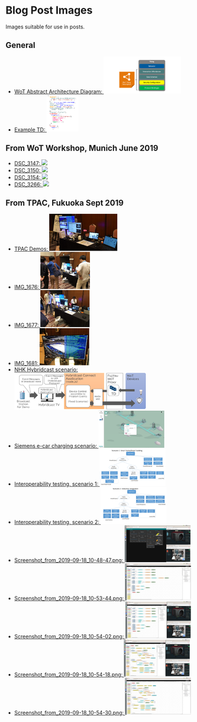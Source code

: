 # Blog Post Images
Images suitable for use in posts.

## General
* <a href="wot-abstract-arch.png">WoT Abstract Architecture Diagram: <img src="wot-abstract-arch.png" height="100"></img></a>
* <a href="example-TD.png">Example TD: <img src="example-TD.png" height="100"></img></a>

## From WoT Workshop, Munich June 2019
* <a href="DSC_3147.jpg">DSC_3147: <img src="DSC_3147.jpg" height="100"></img></a>
* <a href="DSC_3150.jpg">DSC_3150: <img src="DSC_3150.jpg" height="100"></img></a>
* <a href="DSC_3154.jpg">DSC_3154: <img src="DSC_3154.jpg" height="100"></img></a>
* <a href="DSC_3266.jpg">DSC_3266: <img src="DSC_3266.jpg" height="100"></img></a>

## From TPAC, Fukuoka Sept 2019
* <a href="tpac-demos.jpg">TPAC Demos: <img src="tpac-demos.jpg" height="100"></img></a>
* <a href="IMG_1676.jpg">IMG_1676: <img src="IMG_1676.jpg" height="100"></img></a>
* <a href="IMG_1677.jpg">IMG_1677: <img src="IMG_1677.jpg" height="100"></img></a>
* <a href="IMG_1681.jpg">IMG_1681: <img src="IMG_1681.jpg" height="100"></img></a>
* <a href="scenario_nhk.png">NHK Hybridcast scenario: <img src="scenario_nhk.png" height="100"></img></a>
* <a href="screenshot.png">Siemens e-car charging scenario: <img src="screenshot.png" height="100"></img></a>
* <a href="test_scenario_1.png">Interoperability testing, scenario 1: <img src="test_scenario_1.png" height="100"></img></a>
* <a href="test_scenario_2.png">Interoperability testing, scenario 2: <img src="test_scenario_2.png" height="100"></img></a>
* <a href="Screenshot_from_2019-09-18_10-48-47.png">Screenshot_from_2019-09-18_10-48-47.png: <img src="Screenshot_from_2019-09-18_10-48-47.png" height="100"></img></a>
* <a href="Screenshot_from_2019-09-18_10-53-44.png">Screenshot_from_2019-09-18_10-53-44.png: <img src="Screenshot_from_2019-09-18_10-53-44.png" height="100"></img></a>
* <a href="Screenshot_from_2019-09-18_10-54-02.png">Screenshot_from_2019-09-18_10-54-02.png: <img src="Screenshot_from_2019-09-18_10-54-02.png" height="100"></img></a>
* <a href="Screenshot_from_2019-09-18_10-54-18.png">Screenshot_from_2019-09-18_10-54-18.png: <img src="Screenshot_from_2019-09-18_10-54-18.png" height="100"></img></a>
* <a href="Screenshot_from_2019-09-18_10-54-30.png">Screenshot_from_2019-09-18_10-54-30.png: <img src="Screenshot_from_2019-09-18_10-54-30.png" height="100"></img></a>
